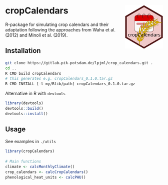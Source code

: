 # cropCalendars <a href=''><img src='./inst/img/logo_0.1.0.png' align="right" height="139" /></a>

R-package for simulating crop calendars and their adaptation following the approaches from Waha et al. (2012) and Minoli et al. (2019).

## Installation

```bash
git clone https://gitlab.pik-potsdam.de/lpjml/crop_calendars.git .
cd ..
R CMD build cropCalendars
# this generates e.g. cropCalendars_0.1.0.tar.gz
R CMD INSTALL [-l my/Rlib/path] cropCalendars_0.1.0.tar.gz
```

Alternative in R with `devtools`

```r
library(devtools)
devtools::build()
devtools::install()
```

## Usage

See examples in `./utils`

```r
library(cropCalendars)

# Main functions
climate <- calcMonthlyClimate()
crop_calendars <- calcCropCalendars()
phenological_heat_units <- calcPHU()
```

